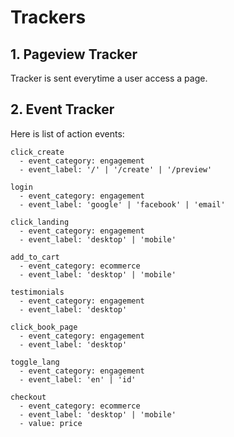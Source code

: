 # Trackers

## 1. Pageview Tracker

Tracker is sent everytime a user access a page.

## 2. Event Tracker

Here is list of action events:

```
click_create
  - event_category: engagement
  - event_label: '/' | '/create' | '/preview'

login
  - event_category: engagement
  - event_label: 'google' | 'facebook' | 'email'

click_landing
  - event_category: engagement
  - event_label: 'desktop' | 'mobile'

add_to_cart
  - event_category: ecommerce
  - event_label: 'desktop' | 'mobile'

testimonials
  - event_category: engagement
  - event_label: 'desktop'

click_book_page
  - event_category: engagement
  - event_label: 'desktop'

toggle_lang
  - event_category: engagement
  - event_label: 'en' | 'id'

checkout
  - event_category: ecommerce
  - event_label: 'desktop' | 'mobile'
  - value: price
```
